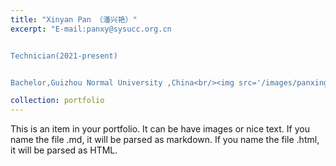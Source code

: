 ```yaml
---
title: "Xinyan Pan （潘兴艳）"
excerpt: "E-mail:panxy@sysucc.org.cn


Technician(2021-present)


Bachelor,Guizhou Normal University ,China<br/><img src='/images/panxingyan.png'>"

collection: portfolio
---
```


This is an item in your portfolio. It can be have images or nice text. If you name the file .md, it will be parsed as markdown. If you name the file .html, it will be parsed as HTML. 
